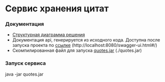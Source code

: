 # Сервис хранения цитат

### Документация
- [Структурная диаграмма решения](./umlDiagramm.png)
- Документация api, генерируется из исходного кода. Доступна после запуска проекта по [ссылке](http://localhost:8080/swagger-ui.html#/) 
(http://localhost:8080/swagger-ui.html#/)
- Скомпилированная файл для запуска [quotes.jar](./quotes.jar) (./quotes.jar)

### Запуск сервиса
java -jar quotes.jar

